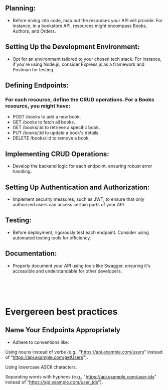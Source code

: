 ## Planning:

- Before diving into code, map out the resources your API will provide. For instance, in a bookstore API, resources might encompass Books, Authors, and Orders.

## Setting Up the Development Environment:

- Opt for an environment tailored to your chosen tech stack. For instance, if you're using Node.js, consider Express.js as a framework and Postman for testing.

## Defining Endpoints:

### For each resource, define the CRUD operations. For a Books resource, you might have:

- POST /books to add a new book.
- GET /books to fetch all books.
- GET /books/:id to retrieve a specific book.
- PUT /books/:id to update a book's details.
- DELETE /books/:id to remove a book.

## Implementing CRUD Operations:

- Develop the backend logic for each endpoint, ensuring robust error handling.

## Setting Up Authentication and Authorization:

- Implement security measures, such as JWT, to ensure that only authorized users can access certain parts of your API.

## Testing:

- Before deployment, rigorously test each endpoint. Consider using automated testing tools for efficiency.

## Documentation:

- Properly document your API using tools like Swagger, ensuring it's accessible and understandable for other developers.

<br><br><br>

# Evergereen best practices

## Name Your Endpoints Appropriately

- Adhere to conventions like:

Using nouns instead of verbs (e.g., "https://api.example.com/users" instead of “https://api.example.com/getUsers").

Using lowercase ASCII characters.

Separating words with hyphens (e.g., "https://api.example.com/user-ids" instead of “https://api.example.com/user_ids").
